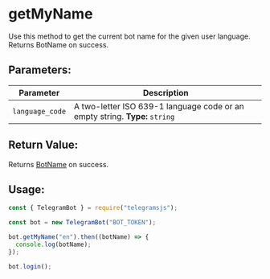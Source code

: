 # getMyName

Use this method to get the current bot name for the given user language. Returns BotName on success.

## Parameters:

| Parameter       | Description                                                                 |
| --------------- | --------------------------------------------------------------------------- |
| `language_code` | A two-letter ISO 639-1 language code or an empty string. **Type:** `string` |

## Return Value:

Returns [BotName](https://core.telegram.org/bots/api#botname) on success.

## Usage:

```javascript
const { TelegramBot } = require("telegramsjs");

const bot = new TelegramBot("BOT_TOKEN");

bot.getMyName("en").then((botName) => {
  console.log(botName);
});

bot.login();
```
